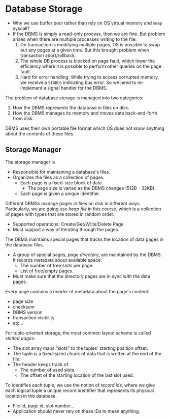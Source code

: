 # Database Storage
- Why we use buffer pool rather than rely on OS virtual memory and `mmap`
  syscall?
- If the DBMS is simply a read-only process, then we are fine. But problem 
  arises when there are multiple processes writing to the file:
  1. On transaction is modifying multiple pages, OS is possible to swap 
    out any pages at a given time. But this brought problem when 
    transaction abort/rollback.
  2. The whole DB process is blocked on page fault, which lower the 
    efficiency where it is possible to perform other queries on the page 
    fault.
  3. Hard for error handling: While trying to access corrupted memory,
    we receive a `SIGBUS` indicating bus error. So we need to re-implement 
    a signal handler for the DBMS.

The problem of database storage is managed into two categories:
1. How the DBMS represents the database in files on disk.
2. How the DBMS manages its memory and moves data back-and-forth from disk.

DBMS uses their own portable file format which OS does not know anything
about the contents of these files.

## Storage Manager 
The storage manager is
- Responsible for maintaining a database's files.
- Organizes the files as a collection of pages.
  - Each page is a fixed-size block of data.
    - The page size is varied as the DBMS changes (512B - 32KB).
  - Each page is given a unique identifier.

Different DBMSs manage pages in files on disk in different ways. 
Particularly, we are going use *heap file* in this course, which is a 
collection of pages with types that are stored in random order.
- Supported operations: Create/Get/Write/Delete Page
- Must support a way of iterating through the pages.

The DBMS maintains special pages that tracks the location of data pages in 
the database files.
- A group of special pages, *page directory*, are maintained by the DBMS.  
  It records metadata about available space:
  - The number of free slots per page.
  - List of free/empty pages.
- Must make sure that the directory pages are in sync with the data pages.

Every page contains a *header* of metadata about the page's content:
- page size
- checksum
- DBMS version
- transaction visibility
- etc...

For tuple-oriented storage, the most common layout scheme is called 
*slotted pages*:
- The slot array maps "slots" to the tuples' starting position offset.
- The tuple is a fixed-sized chunk of data that is written at the end
  of the file.
- The header keeps track of:
  - The number of used slots.
  - The offset of the starting location of the last slot used.

To identifies each tuple, we use the notion of *record ids*, where we give
each logical tuple a unique record identifier that represents its physical 
location in the database.
- File id, page id, slot number...
- Application should never rely on these IDs to mean anything.
